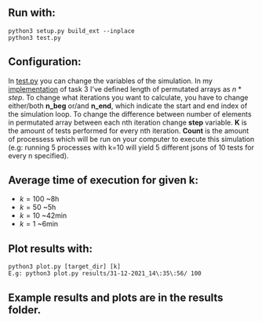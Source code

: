 ## Run with:
```
python3 setup.py build_ext --inplace
python3 test.py
```
## Configuration:
In [test.py](test.py) you can change the variables of the simulation.
In my [implementation](sim_core.py) of task 3
I've defined length of permutated arrays as 
$n * step$.
To change what iterations you want to calculate, you have to change either/both **n_beg** or/and **n_end**, which indicate the start and end index of the simulation loop.
To change the difference between number of elements in permutated array between each nth iteration change **step** variable.
**K** is the amount of tests performed for every nth iteration.
**Count** is the amount of processess which will be run on your computer to execute this simulation (e.g: running 5 processes with k=10 will yield 5 different jsons of 10 tests for every n specified).

## Average time of execution for given k:
* $k = 100$ ~8h
* $k = 50$ ~5h
* $k = 10$ ~42min
* $k = 1$ ~6min

## Plot results with:
```
python3 plot.py [target_dir] [k]
E.g: python3 plot.py results/31-12-2021_14\:35\:56/ 100
```

## Example results and plots are in the results folder.